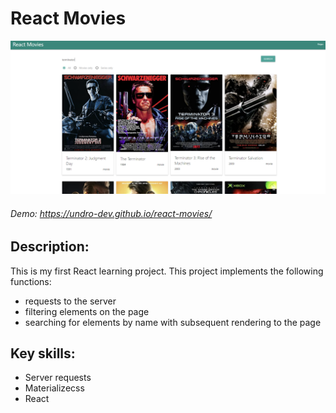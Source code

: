 # React Movies

![Alt-текст](https://raw.githubusercontent.com/undro-dev/react-movies/main/public/screen-project.png?v=3&s=460 "Орк")

###### Demo: https://undro-dev.github.io/react-movies/
## Description:
This is my first React learning project. This project implements the following functions: 
- requests to the server
- filtering elements on the page
- searching for elements by name with subsequent rendering to the page

## Key skills:
- Server requests
- Materializecss
- React 



